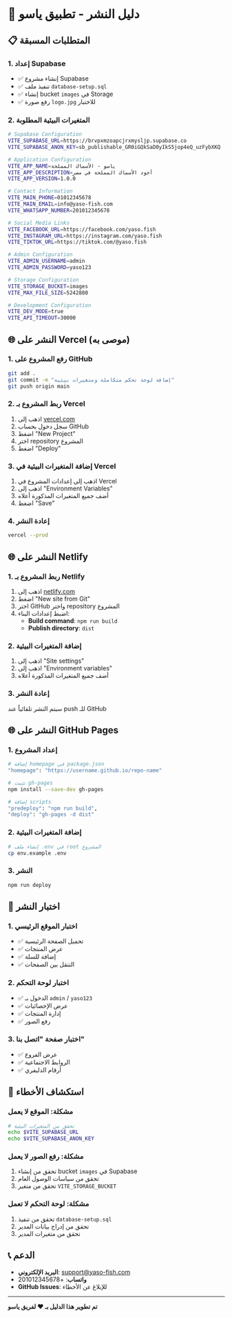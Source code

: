# 🚀 دليل النشر - تطبيق ياسو

## 📋 المتطلبات المسبقة

### 1. إعداد Supabase
- ✅ إنشاء مشروع Supabase
- ✅ تنفيذ ملف `database-setup.sql`
- ✅ إنشاء bucket `images` في Storage
- ✅ رفع صورة `logo.jpg` للاختبار

### 2. المتغيرات البيئية المطلوبة

```bash
# Supabase Configuration
VITE_SUPABASE_URL=https://brvpxmzoapcjrxmysljp.supabase.co
VITE_SUPABASE_ANON_KEY=sb_publishable_GR0iGQkSaD0yIkS5jop4eQ_uzFybXKQ

# Application Configuration
VITE_APP_NAME=ياسو - الأسماك المملحة
VITE_APP_DESCRIPTION=أجود الأسماك المملحة في مصر
VITE_APP_VERSION=1.0.0

# Contact Information
VITE_MAIN_PHONE=01012345678
VITE_MAIN_EMAIL=info@yaso-fish.com
VITE_WHATSAPP_NUMBER=201012345678

# Social Media Links
VITE_FACEBOOK_URL=https://facebook.com/yaso.fish
VITE_INSTAGRAM_URL=https://instagram.com/yaso.fish
VITE_TIKTOK_URL=https://tiktok.com/@yaso.fish

# Admin Configuration
VITE_ADMIN_USERNAME=admin
VITE_ADMIN_PASSWORD=yaso123

# Storage Configuration
VITE_STORAGE_BUCKET=images
VITE_MAX_FILE_SIZE=5242880

# Development Configuration
VITE_DEV_MODE=true
VITE_API_TIMEOUT=30000
```

## 🌐 النشر على Vercel (موصى به)

### 1. رفع المشروع على GitHub
```bash
git add .
git commit -m "إضافة لوحة تحكم متكاملة ومتغيرات بيئية"
git push origin main
```

### 2. ربط المشروع بـ Vercel
1. اذهب إلى [vercel.com](https://vercel.com)
2. سجل دخول بحساب GitHub
3. اضغط "New Project"
4. اختر repository المشروع
5. اضغط "Deploy"

### 3. إضافة المتغيرات البيئية في Vercel
1. اذهب إلى إعدادات المشروع في Vercel
2. اذهب إلى "Environment Variables"
3. أضف جميع المتغيرات المذكورة أعلاه
4. اضغط "Save"

### 4. إعادة النشر
```bash
vercel --prod
```

## 🌐 النشر على Netlify

### 1. ربط المشروع بـ Netlify
1. اذهب إلى [netlify.com](https://netlify.com)
2. اضغط "New site from Git"
3. اختر GitHub واختر repository المشروع
4. اضبط إعدادات البناء:
   - **Build command**: `npm run build`
   - **Publish directory**: `dist`

### 2. إضافة المتغيرات البيئية
1. اذهب إلى "Site settings"
2. اذهب إلى "Environment variables"
3. أضف جميع المتغيرات المذكورة أعلاه

### 3. إعادة النشر
سيتم النشر تلقائياً عند push للـ GitHub

## 🌐 النشر على GitHub Pages

### 1. إعداد المشروع
```bash
# إضافة homepage في package.json
"homepage": "https://username.github.io/repo-name"

# تثبيت gh-pages
npm install --save-dev gh-pages

# إضافة scripts
"predeploy": "npm run build",
"deploy": "gh-pages -d dist"
```

### 2. إضافة المتغيرات البيئية
```bash
# إنشاء ملف .env في root المشروع
cp env.example .env
```

### 3. النشر
```bash
npm run deploy
```

## 🔧 اختبار النشر

### 1. اختبار الموقع الرئيسي
- ✅ تحميل الصفحة الرئيسية
- ✅ عرض المنتجات
- ✅ إضافة للسلة
- ✅ التنقل بين الصفحات

### 2. اختبار لوحة التحكم
- ✅ الدخول بـ `admin` / `yaso123`
- ✅ عرض الإحصائيات
- ✅ إدارة المنتجات
- ✅ رفع الصور

### 3. اختبار صفحة "اتصل بنا"
- ✅ عرض الفروع
- ✅ الروابط الاجتماعية
- ✅ أرقام الدليفري

## 🐛 استكشاف الأخطاء

### مشكلة: الموقع لا يعمل
```bash
# تحقق من المتغيرات البيئية
echo $VITE_SUPABASE_URL
echo $VITE_SUPABASE_ANON_KEY
```

### مشكلة: رفع الصور لا يعمل
1. تحقق من إنشاء bucket `images` في Supabase
2. تحقق من سياسات الوصول العام
3. تحقق من متغير `VITE_STORAGE_BUCKET`

### مشكلة: لوحة التحكم لا تعمل
1. تحقق من تنفيذ `database-setup.sql`
2. تحقق من إدراج بيانات المدير
3. تحقق من متغيرات المدير

## 📞 الدعم

- **البريد الإلكتروني**: support@yaso-fish.com
- **واتساب**: +201012345678
- **GitHub Issues**: للإبلاغ عن الأخطاء

---

**تم تطوير هذا الدليل بـ ❤️ لفريق ياسو** 